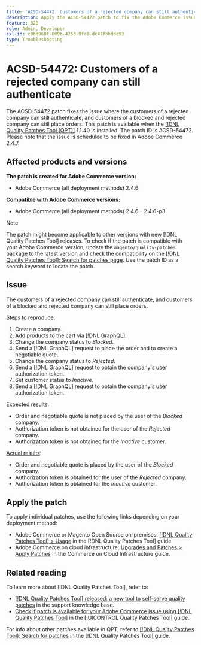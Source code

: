 ```yaml
---
title: 'ACSD-54472: Customers of a rejected company can still authenticate'
description: Apply the ACSD-54472 patch to fix the Adobe Commerce issue where the customers of a rejected company can still authenticate, and customers of a blocked and rejected company can still place orders.
feature: B2B
role: Admin, Developer
exl-id: c0bd960f-609b-4253-9fc8-dc47fbbddc93
type: Troubleshooting
---
```

# ACSD-54472: Customers of a rejected company can still authenticate

The ACSD-54472 patch fixes the issue where the customers of a rejected company can still authenticate, and customers of a blocked and rejected company can still place orders. This patch is available when the [[!DNL Quality Patches Tool (QPT)]](https://experienceleague.adobe.com/en/docs/commerce-operations/tools/quality-patches-tool/quality-patches-tool-to-self-serve-quality-patches) 1.1.40 is installed. The patch ID is ACSD-54472. Please note that the issue is scheduled to be fixed in Adobe Commerce 2.4.7.

## Affected products and versions

**The patch is created for Adobe Commerce version:**

* Adobe Commerce (all deployment methods) 2.4.6

**Compatible with Adobe Commerce versions:**

* Adobe Commerce (all deployment methods) 2.4.6 - 2.4.6-p3

>[!NOTE]
>
>The patch might become applicable to other versions with new [!DNL Quality Patches Tool] releases. To check if the patch is compatible with your Adobe Commerce version, update the `magento/quality-patches` package to the latest version and check the compatibility on the [[!DNL Quality Patches Tool]: Search for patches page](https://experienceleague.adobe.com/tools/commerce-quality-patches/index.html). Use the patch ID as a search keyword to locate the patch.

## Issue

The customers of a rejected company can still authenticate, and customers of a blocked and rejected company can still place orders.

<u>Steps to reproduce</u>:

1. Create a company.
1. Add products to the cart via [!DNL GraphQL].
1. Change the company status to *Blocked*.
1. Send a [!DNL GraphQL] request to place the order and to create a negotiable quote.
1. Change the company status to *Rejected*.
1. Send a [!DNL GraphQL] request to obtain the company's user authorization token.
1. Set customer status to *Inactive*.
1. Send a [!DNL GraphQL] request to obtain the company's user authorization token.

<u>Expected results</u>:

* Order and negotiable quote is not placed by the user of the *Blocked* company.
* Authorization token is not obtained for the user of the *Rejected* company.
* Authorization token is not obtained for the *Inactive* customer.

<u>Actual results</u>:

* Order and negotiable quote is placed by the user of the *Blocked* company.
* Authorization token is obtained for the user of the *Rejected* company.
* Authorization token is obtained for the *Inactive* customer.
 
## Apply the patch

To apply individual patches, use the following links depending on your deployment method:

* Adobe Commerce or Magento Open Source on-premises: [[!DNL Quality Patches Tool] > Usage](/help/tools/quality-patches-tool/usage.md) in the [!DNL Quality Patches Tool] guide.
* Adobe Commerce on cloud infrastructure: [Upgrades and Patches > Apply Patches](https://experienceleague.adobe.com/docs/commerce-cloud-service/user-guide/develop/upgrade/apply-patches.html) in the Commerce on Cloud Infrastructure guide.

## Related reading

To learn more about [!DNL Quality Patches Tool], refer to:

* [[!DNL Quality Patches Tool] released: a new tool to self-serve quality patches](https://experienceleague.adobe.com/en/docs/commerce-operations/tools/quality-patches-tool/quality-patches-tool-to-self-serve-quality-patches) in the support knowledge base.
* [Check if patch is available for your Adobe Commerce issue using [!DNL Quality Patches Tool]](/help/tools/quality-patches-tool/patches-available-in-qpt/check-patch-for-magento-issue-with-magento-quality-patches.md) in the [!UICONTROL Quality Patches Tool] guide.


For info about other patches available in QPT, refer to [[!DNL Quality Patches Tool]: Search for patches](https://experienceleague.adobe.com/tools/commerce-quality-patches/index.html) in the [!DNL Quality Patches Tool] guide.
